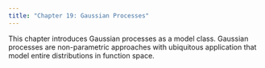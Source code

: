 ```yaml
---
title: "Chapter 19: Gaussian Processes"
---
```

This chapter introduces Gaussian processes as a model class. Gaussian processes are non-parametric approaches with ubiquitous application that model entire distributions in function space.